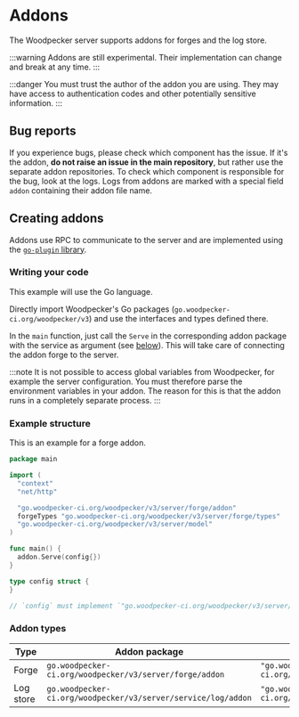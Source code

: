 # Addons

The Woodpecker server supports addons for forges and the log store.

:::warning
Addons are still experimental. Their implementation can change and break at any time.
:::

:::danger
You must trust the author of the addon you are using. They may have access to authentication codes and other potentially sensitive information.
:::

## Bug reports

If you experience bugs, please check which component has the issue. If it's the addon, **do not raise an issue in the main repository**, but rather use the separate addon repositories. To check which component is responsible for the bug, look at the logs. Logs from addons are marked with a special field `addon` containing their addon file name.

## Creating addons

Addons use RPC to communicate to the server and are implemented using the [`go-plugin` library](https://github.com/hashicorp/go-plugin).

### Writing your code

This example will use the Go language.

Directly import Woodpecker's Go packages (`go.woodpecker-ci.org/woodpecker/v3`) and use the interfaces and types defined there.

In the `main` function, just call the `Serve` in the corresponding addon package with the service as argument (see [below](#addon-types)).
This will take care of connecting the addon forge to the server.

:::note
It is not possible to access global variables from Woodpecker, for example the server configuration. You must therefore parse the environment variables in your addon. The reason for this is that the addon runs in a completely separate process.
:::

### Example structure

This is an example for a forge addon.

```go
package main

import (
  "context"
  "net/http"

  "go.woodpecker-ci.org/woodpecker/v3/server/forge/addon"
  forgeTypes "go.woodpecker-ci.org/woodpecker/v3/server/forge/types"
  "go.woodpecker-ci.org/woodpecker/v3/server/model"
)

func main() {
  addon.Serve(config{})
}

type config struct {
}

// `config` must implement `"go.woodpecker-ci.org/woodpecker/v3/server/forge".Forge`. You must directly use Woodpecker's packages - see imports above.
```

### Addon types

| Type      | Addon package                                                 | Service interface                                                 |
| --------- | ------------------------------------------------------------- | ----------------------------------------------------------------- |
| Forge     | `go.woodpecker-ci.org/woodpecker/v3/server/forge/addon`       | `"go.woodpecker-ci.org/woodpecker/v3/server/forge".Forge`         |
| Log store | `go.woodpecker-ci.org/woodpecker/v3/server/service/log/addon` | `"go.woodpecker-ci.org/woodpecker/v3/server/service/log".Service` |
